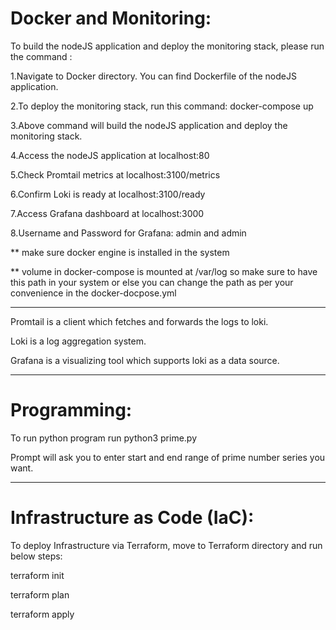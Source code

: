 # Docker and Monitoring:

To build the nodeJS application and deploy the monitoring stack, please run the command : 

1.Navigate to Docker directory. You can find Dockerfile of the nodeJS application.

2.To deploy the monitoring stack, run this command: docker-compose up

3.Above command will build the nodeJS application and deploy the monitoring stack.

4.Access the nodeJS application at localhost:80

5.Check Promtail metrics at localhost:3100/metrics

6.Confirm Loki is ready at localhost:3100/ready

7.Access Grafana dashboard at localhost:3000

8.Username and Password for Grafana: admin and admin

** make sure docker engine is installed in the system

** volume in docker-compose is mounted at /var/log so make sure to have this path in your system or else you can change the path as per your convenience in the docker-docpose.yml

--------------------

Promtail is a client which fetches and forwards the logs to loki.

Loki is a log aggregation system.

Grafana is a visualizing tool which supports loki as a data source.

-------------------

# Programming:

To run python program run python3 prime.py

Prompt will ask you to enter start and end range of prime number series you want.

-------------------

# Infrastructure as Code (IaC):

To deploy Infrastructure via Terraform, move to Terraform directory and run below steps:

terraform init

terraform plan

terraform apply 
